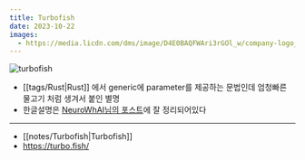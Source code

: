 ```yaml
---
title: Turbofish
date: 2023-10-22
images:
  - https://media.licdn.com/dms/image/D4E0BAQFWAri3rGOl_w/company-logo_200_200/0/1683655990013?e=2147483647&v=beta&t=9ehg2D7Tx6eWjSl7NV2Py-peuzdIC-1Gco5uWrWA7xM
---
```


![turbofish](https://media.licdn.com/dms/image/D4E0BAQFWAri3rGOl_w/company-logo_200_200/0/1683655990013?e=2147483647&v=beta&t=9ehg2D7Tx6eWjSl7NV2Py-peuzdIC-1Gco5uWrWA7xM)
- [[tags/Rust|Rust]] 에서 generic에 parameter를 제공하는 문법인데 엄청빠른 물고기 처럼 생겨서 붙인 별명
- 한글설명은 [NeuroWhAI님의 포스트](https://neurowhai.tistory.com/312)에 잘 정리되어있다
---
- [[notes/Turbofish|Turbofish]]
- <https://turbo.fish/>

